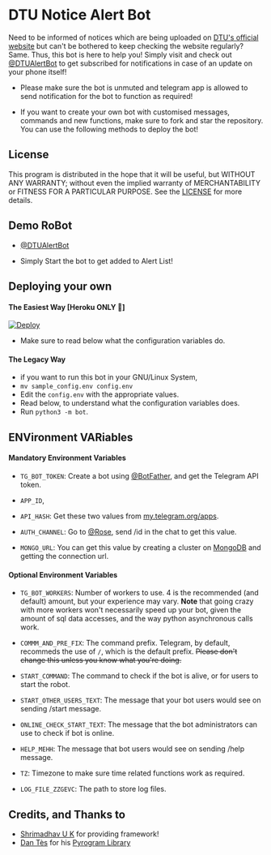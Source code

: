 # DTU Notice Alert Bot

Need to be informed of notices which are being uploaded on [DTU's official website](https://dtu.ac.in) but can't be bothered to keep checking the website regularly? Same. Thus, this bot is here to help you! Simply visit and check out [@DTUAlertBot](https://telegram.dog/DTUAlertBot) to get subscribed for notifications in case of an update on your phone itself! 

* Please make sure the bot is unmuted and telegram app is allowed to send notification for the bot to function as required!

* If you want to create your own bot with customised messages, commands and new functions, make sure to fork and star the repository. You can use the following methods to deploy the bot!


## License

This program is distributed in the hope that it will be useful, but WITHOUT ANY WARRANTY; without even the implied warranty of MERCHANTABILITY or FITNESS FOR A PARTICULAR PURPOSE. See the [LICENSE](./LICENSE) for more details.


## Demo RoBot

- [@DTUAlertBot](https://telegram.dog/DTUAlertBot)

- Simply Start the bot to get added to Alert List!


## Deploying your own

#### The Easiest Way [Heroku ONLY 👾]

[![Deploy](https://www.herokucdn.com/deploy/button.svg)](https://heroku.com/deploy)

* Make sure to read below what the configuration variables do.

#### The Legacy Way

- if you want to run this bot in your GNU/Linux System,
- `mv sample_config.env config.env`
- Edit the `config.env` with the appropriate values.
- Read below, to understand what the configuration variables does.
- Run `python3 -m bot`.

## ENVironment VARiables

#### Mandatory Environment Variables

* `TG_BOT_TOKEN`: Create a bot using [@BotFather](https://telegram.dog/BotFather), and get the Telegram API token.

* `APP_ID`,
* `API_HASH`: Get these two values from [my.telegram.org/apps](https://my.telegram.org/apps).

* `AUTH_CHANNEL`:
Go to [@Rose](https://telegram.dog/MissRose_bot), send /id in the chat to get this value.

* `MONGO_URL`: You can get this value by creating a cluster on [MongoDB](https://mongodb.com) and getting the connection url.

#### Optional Environment Variables

* `TG_BOT_WORKERS`: Number of workers to use. 4 is the recommended (and default) amount, but your experience may vary.
 __Note__ that going crazy with more workers won't necessarily speed up your bot, given the amount of sql data accesses, and the way python asynchronous calls work.

* `COMMM_AND_PRE_FIX`: The command prefix. Telegram, by default, recommeds the use of `/`, which is the default prefix. ~~Please don't change this unless you know what you're doing.~~

* `START_COMMAND`: The command to check if the bot is alive, or for users to start the robot.

* `START_OTHER_USERS_TEXT`: The message that your bot users would see on sending /start message.

* `ONLINE_CHECK_START_TEXT`: The message that the bot administrators can use to check if bot is online.

* `HELP_MEHH`: The message that bot users would see on sending /help message.

* `TZ`: Timezone to make sure time related functions work as required.

* `LOG_FILE_ZZGEVC`: The path to store log files.

## Credits, and Thanks to

* [Shrimadhav U K](https://telegram.dog/SpEcHiDe) for providing framework!
* [Dan Tès](https://telegram.dog/haskell) for his [Pyrogram Library](https://github.com/pyrogram/pyrogram)
